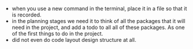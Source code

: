 - when you use a new command in the terminal, place it in a file so that it is recorded.
- in the planning stages we need it to think of all the packages that it will need in the project, and add a todo to all all of these packages.  As one of the first things to do in the project.
- did not even do code layout design structure at all.
